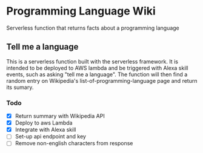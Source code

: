 # Programming Language Wiki
Serverless function that returns facts about a programming language

## Tell me a language
This is a serverless function built with the serverless framework. It is intended to be deployed to AWS lambda and be triggered with Alexa skill events, such as asking "tell me a language". The function will then find a random entry on Wikipedia's list-of-programming-language page and return its sumary.

### Todo
- [x] Return summary with Wikipedia API
- [x] Deploy to aws Lambda
- [x] Integrate with Alexa skill
- [ ] Set-up api endpoint and key
- [ ] Remove non-english characters from response
